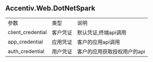 ## Accentiv.Web.DotNetSpark



<table>
    <tr>
        <td>参数</td>
        <td>类型</td>
        <td>说明</td>
    </tr>
    <tr>
        <td>client_credential</td>
        <td>客户凭证</td>
        <td>默认凭证,终端api调用</td> 
    </tr>
    <tr>
        <td>app_credential</td>
        <td>应用凭证</td>
        <td>客户的应用api调用</td> 
    </tr>
    <tr>
        <td>auth_credential</td>
        <td>用户凭证</td>
        <td>客户的应用获取授权用户的api</td>
    </tr>
</table>